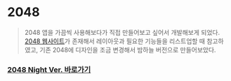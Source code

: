 # 2048

> 2048 앱을 가끔씩 사용해보다가 직접 만들어보고 싶어서 개발해보게 되었다.
[2048 웹사이트](https://play2048.co/)가 존재해서 레이아웃과 필요한 기능들을 리스트업할 때 참고하였고,
기존 2048에 디자인을 조금 변경해서 밤하늘 버전으로 만들어보았다.

### [2048 Night Ver. 바로가기](https://ye-yo.github.io/2048_/)
